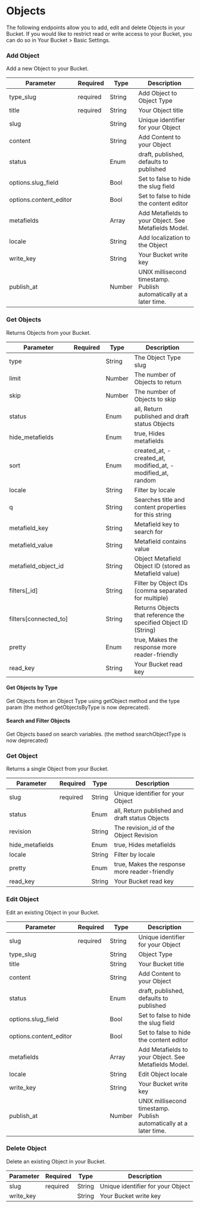 # Objects

The following endpoints allow you to add, edit and delete Objects in your Bucket. If you would like to restrict read or write access to your Bucket, you can do so in Your Bucket > Basic Settings.

### Add Object

Add a new Object to your Bucket.

| Parameter | Required | Type | Description |
| --------- | -------- | ---- | ----------- |
| type_slug	|required|	String|	Add Object to Object Type|
| title	|required|	String|	Your Object title|
| slug|		|String|	Unique identifier for your Object|
| content|		|String|	Add Content to your Object|
| status|		|Enum|	draft, published, defaults to published|
| options.slug_field|		|Bool|	Set to false to hide the slug field|
| options.content_editor|		|Bool|	Set to false to hide the content editor|
| metafields|		|Array|	Add Metafields to your Object. See Metafields Model.|
| locale|		|String|	Add localization to the Object|
| write_key|		|String|	Your Bucket write key|
| publish_at|		|Number|	UNIX millisecond timestamp. Publish automatically at a later time.|

### Get Objects

Returns Objects from your Bucket.

| Parameter | Required | Type | Description |
| --------- | -------- | ---- | ----------- |
|type| |		String|	The Object Type slug|
|limit| |		Number|	The number of Objects to return|
|skip| |		Number|	The number of Objects to skip|
|status| |		Enum|	all, Return published and draft status Objects|
|hide_metafields| |		Enum|	true, Hides metafields|
|sort| |		Enum|	created_at, -created_at, modified_at, -modified_at, random |
|locale| |		String|	Filter by locale|
|q| |		String|	Searches title and content properties for this string|
|metafield_key| |		String|	Metafield key to search for|
|metafield_value| |		String|	Metafield contains value|
|metafield_object_id| |		String|	Object Metafield Object ID (stored as Metafield value)|
|filters[_id]| |		String|	Filter by Object IDs (comma separated for multiple)|
|filters[connected_to]	| |	String|	Returns Objects that reference the specified Object ID (String)|
|pretty| |		Enum|	true, Makes the response more reader-friendly|
|read_key| |		String	|Your Bucket read key|

#### Get Objects by Type

Get Objects from an Object Type using getObject method and the type param (the method getObjectsByType is now deprecated).

#### Search and Filter Objects

Get Objects based on search variables. (the method searchObjectType is now deprecated)

### Get Object

Returns a single Object from your Bucket.

| Parameter | Required | Type | Description |
| --------- | -------- | ---- | ----------- |
|slug	|required	|String	|Unique identifier for your Object|
|status	|	|Enum|	all, Return published and draft status Objects|
|revision	|	|String|	The revision_id of the Object Revision|
|hide_metafields|	|	Enum|	true, Hides metafields|
|locale|		|String|	Filter by locale|
|pretty	|	|Enum|	true, Makes the response more reader-friendly|
|read_key	|	|String|	Your Bucket read key|

### Edit Object

Edit an existing Object in your Bucket.

| Parameter | Required | Type | Description |
| --------- | -------- | ---- | ----------- |
|slug	|required|	String|	Unique identifier for your Object|
|type_slug| |		String|	Object Type|
|title| |		String|	Your Bucket title|
|content| |		String|	Add Content to your Object|
|status| |		Enum	|draft, published, defaults to published|
|options.slug_field| |		Bool	|Set to false to hide the slug field|
|options.content_editor| |		Bool|	Set to false to hide the content editor|
|metafields	| |	Array|	Add Metafields to your Object. See Metafields Model.|
|locale| |		String|	Edit Object locale|
|write_key| |		String|	Your Bucket write key|
|publish_at| |		Number	|UNIX millisecond timestamp. Publish automatically at a later time.|

### Delete Object

Delete an existing Object in your Bucket.

| Parameter | Required | Type | Description |
| --------- | -------- | ---- | ----------- |
|slug|	required|	String|	Unique identifier for your Object|
|write_key	|	|String|	Your Bucket write key|
